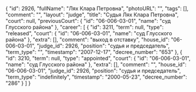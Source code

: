 {
    "id": 2926,
    "fullName": "Лях Клара Петровна",
    "photoURL": "",
    "tags": [],
    "comment": "",
    "layout": "judge",
    "title": "Судья Лях Клара Петровна",
    "court": null,
    "previousCourt": {
        "id": "06-006-03-01",
        "name": "суд Глусского района"
    },
    "career": [
        {
            "id": 3211,
            "term": null,
            "type": "released",
            "court": {
                "id": "06-006-03-01",
                "name": "суд Глусского района"
            },
            "extra": [],
            "comment": "выход в отставку",
            "house_id": "06-006-03-01",
            "judge_id": 2926,
            "position": "судья и председатель",
            "term_type": "",
            "timestamp": "2007-12-17",
            "decree_number": "653"
        },
        {
            "id": 3210,
            "term": null,
            "type": "appointed",
            "court": {
                "id": "06-006-03-01",
                "name": "суд Глусского района"
            },
            "extra": [],
            "comment": "",
            "house_id": "06-006-03-01",
            "judge_id": 2926,
            "position": "судья и председатель",
            "term_type": "indefinitely",
            "timestamp": "2000-05-23",
            "decree_number": "286"
        }
    ]
}